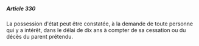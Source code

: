 ##### Article 330

La possession d'état peut être constatée, à la demande de toute personne qui y a intérêt, dans le délai de dix ans à compter de sa cessation ou du décès du parent prétendu.

